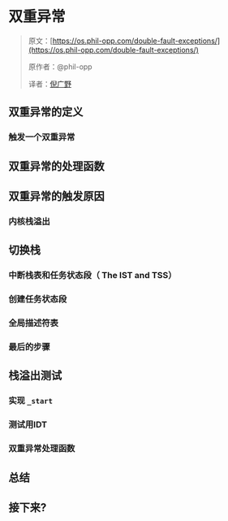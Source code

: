 # 双重异常

> 原文：[https://os.phil-opp.com/double-fault-exceptions/](https://os.phil-opp.com/double-fault-exceptions/)
>
> 原作者：@phil-opp
>
> 译者：[倪广野](https://github.com/niguangye)



## 双重异常的定义

### 触发一个双重异常



## 双重异常的处理函数



## 双重异常的触发原因

### 内核栈溢出



## 切换栈

### 中断栈表和任务状态段（ The IST and TSS）

### 创建任务状态段

### 全局描述符表

### 最后的步骤



## 栈溢出测试

### 实现 `_start`

### 测试用IDT

### 双重异常处理函数



## 总结



## 接下来?



